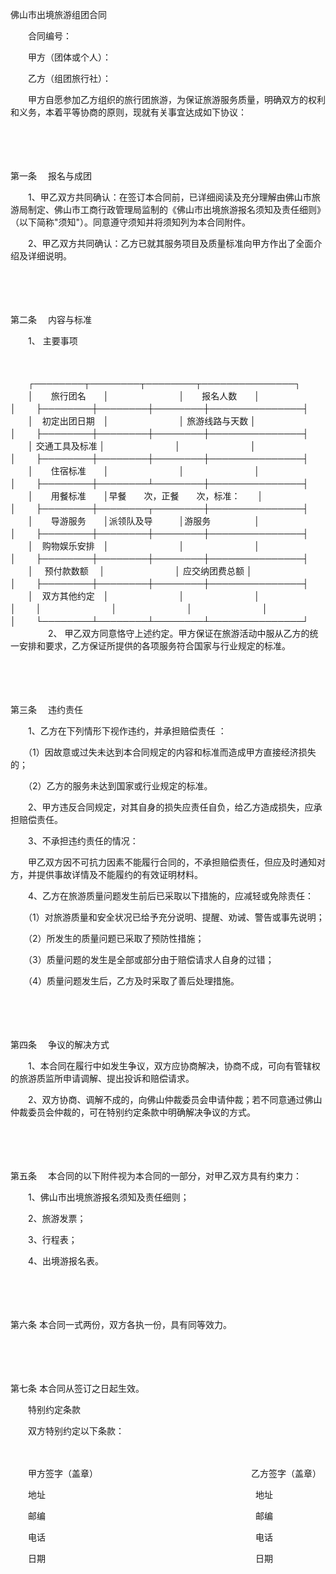 



佛山市出境旅游组团合同



 

　　合同编号：　　

　　甲方（团体或个人）： 

　　乙方（组团旅行社）：　　

　　甲方自愿参加乙方组织的旅行团旅游，为保证旅游服务质量，明确双方的权利和义务，本着平等协商的原则，现就有关事宜达成如下协议：

　　

　　

第一条
　报名与成团

　　1、甲乙双方共同确认：在签订本合同前，已详细阅读及充分理解由佛山市旅游局制定、佛山市工商行政管理局监制的《佛山市出境旅游报名须知及责任细则》 （以下简称"须知"）。同意遵守须知并将须知列为本合同附件。

　　2、甲乙双方共同确认：乙方已就其服务项目及质量标准向甲方作出了全面介绍及详细说明。

　　

　　

第二条
　内容与标准

　　1、 主要事项

　　


　　┌────────┬────────┬────────┬───────────────┐
　　│　　旅行团名　　│　　　　　　　　│　　报名人数　　│　　　　　　　　　　　　　　　│
　　├────────┼────────┼────────┼───────────────┤
　　│　初定出团日期　│　　　　　　　　│ 旅游线路与天数 │　　　　　　　　　　　　　　　│
　　├────────┼────────┼────────┼───────────────┤
　　│ 交通工具及标准 │　　　　　　　　│　　　　　　　　│　　　　　　　　　　　　　　　│
　　├────────┼────────┼────────┼───────────────┤
　　│　　住宿标准　　│　　　　　　　　│　　　　　　　　│　　　　　　　　　　　　　　　│
　　├────────┼────────┴────────┼───────────────┤
　　│　　用餐标准　　│早餐　　次，正餐　　次，标准：　　│　　　　　　　　　　　　　　　│
　　├────────┼────────┬────────┼───────────────┤
　　│　　导游服务　　│派领队及导　　　│游服务　　　　　│　　　　　　　　　　　　　　　│
　　├────────┼────────┼────────┼───────────────┤
　　│　购物娱乐安排　│　　　　　　　　│　　　　　　　　│　　　　　　　　　　　　　　　│
　　├────────┼────────┼────────┼───────────────┤
　　│　 预付款数额　 │　　　　　　　　│ 应交纳团费总额 │　　　　　　　　　　　　　　　│
　　├────────┼────────┼────────┼───────────────┤
　　│　双方其他约定　│　　　　　　　　│　　　　　　　　│　　　　　　　　　　　　　　　│
　　│　　　　　　　　│　　　　　　　　│　　　　　　　　│　　　　　　　　　　　　　　　│
　　└────────┴────────┴────────┴───────────────┘
　　
　　2、 甲乙双方同意恪守上述约定。甲方保证在旅游活动中服从乙方的统一安排和要求，乙方保证所提供的各项服务符合国家与行业规定的标准。

　　

　　

第三条
　违约责任

　　1、乙方在下列情形下视作违约，并承担赔偿责任 ：

　　（1）因故意或过失未达到本合同规定的内容和标准而造成甲方直接经济损失的；

　　（2）乙方的服务未达到国家或行业规定的标准。

　　2、甲方违反合同规定，对其自身的损失应责任自负，给乙方造成损失，应承担赔偿责任。

　　3、不承担违约责任的情况：

　　甲乙双方因不可抗力因素不能履行合同的，不承担赔偿责任，但应及时通知对方，并提供事故详情及不能履约的有效证明材料。

　　4、乙方在旅游质量问题发生前后已采取以下措施的，应减轻或免除责任：

　　（1）对旅游质量和安全状况已给予充分说明、提醒、劝诫、警告或事先说明；

　　（2）所发生的质量问题已采取了预防性措施；

　　（3）质量问题的发生是全部或部分由于赔偿请求人自身的过错；

　　（4）质量问题发生后，乙方及时采取了善后处理措施。

　　

　　

第四条
　争议的解决方式

　　1、本合同在履行中如发生争议，双方应协商解决，协商不成，可向有管辖权的旅游质监所申请调解、提出投诉和赔偿请求。

　　2、双方协商、调解不成的，向佛山仲裁委员会申请仲裁；若不同意通过佛山仲裁委员会仲裁的，可在特别约定条款中明确解决争议的方式。

　　

　　

第五条
　本合同的以下附件视为本合同的一部分，对甲乙双方具有约束力：

　　1、佛山市出境旅游报名须知及责任细则；

　　2、旅游发票；

　　3、行程表；

　　4、出境游报名表。

　　

　　

第六条
 本合同一式两份，双方各执一份，具有同等效力。

　　

　　

第七条
 本合同从签订之日起生效。　　

　　特别约定条款　　

　　双方特别约定以下条款：　　

　　

　　甲方签字（盖章）　　　　　　　　　　　　　　　　　　乙方签字（盖章）　　

　　地址　　　　　　　　　　　　　　　　　　　　　　　　地址

　　邮编　　　　　　　　　　　　　　　　　　　　　　　　邮编

　　电话　　　　　　　　　　　　　　　　　　　　　　　　电话

　　日期　　　　　　　　　　　　　　　　　　　　　　　　日期

　　